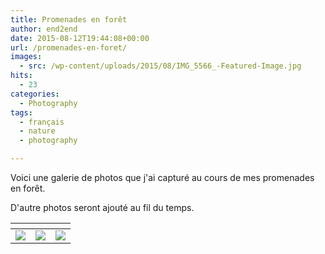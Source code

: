 ```yaml
---
title: Promenades en forêt
author: end2end
date: 2015-08-12T19:44:08+00:00
url: /promenades-en-foret/
images:
  - src: /wp-content/uploads/2015/08/IMG_5566_-Featured-Image.jpg
hits:
  - 23
categories:
  - Photography
tags:
  - français
  - nature
  - photography

---
```

Voici une galerie de photos que j'ai capturé au cours de mes promenades en forêt.<!--more-->

D'autre photos seront ajouté au fil du temps.

| <!-- -->                                                                                                                                                                    | <!-- -->                                                                                                                                                                    | <!-- -->                                                                                                                                                                    |
|-----------------------------------------------------------------------------------------------------------------------------------------------------------------------------|-----------------------------------------------------------------------------------------------------------------------------------------------------------------------------|-----------------------------------------------------------------------------------------------------------------------------------------------------------------------------|
| [![](http://www.end2endzone.com/wp-content/uploads/2015/08/IMG_5709_e2ez-200x300.jpg)](https://www.flickr.com/photos/154618444@N05/37581565631/in/album-72157719778365604/) | [![](http://www.end2endzone.com/wp-content/uploads/2015/08/IMG_5595_e2ez-200x300.jpg)](https://www.flickr.com/photos/154618444@N05/51427471978/in/album-72157719778365604/) | [![](http://www.end2endzone.com/wp-content/uploads/2015/08/IMG_5566_e2ez-300x200.jpg)](https://www.flickr.com/photos/154618444@N05/36911573613/in/album-72157719778365604/) |
